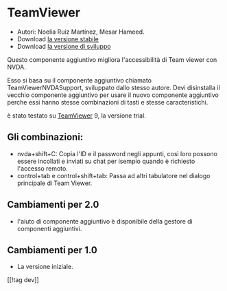 # TeamViewer #

*	Autori: Noelia Ruiz Martínez, Mesar Hameed.
*	Download [la versione stabile][1]
*	Download [la versione di sviluppo][2]

Questo componente aggiuntivo migliora l'accessibilità di Team viewer con
NVDA.

Esso si basa su il componente aggiuntivo chiamato TeamViewerNVDASupport,
sviluppato dallo stesso autore. Devi disinstalla il vecchio componente
aggiuntivo per usare il nuovo componente aggiuntivo perche essi hanno stesse
combinazioni di tasti e stesse caracteristichi.

è stato testato su [TeamViewer][3] 9, la versione trial.

## Gli combinazioni: ##

*	nvda+shift+C: Copia l'ID e il password negli appunti, così loro possono
  essere incollati e inviati su chat per isempio quando è richiesto
  l'accesso remoto.
*	control+tab e control+shift+tab: Passa ad altri tabulatore nel dialogo
  principale di Team Viewer.

## Cambiamenti per 2.0 ##
*	 l'aiuto di componente aggiuntivo è disponibile della gestore di
   componenti aggiuntivi.

## Cambiamenti per 1.0 ##
*	 La versione iniziale.

[[!tag dev]]

[1]: http://addons.nvda-project.org/files/get.php?file=tv

[2]: http://addons.nvda-project.org/files/get.php?file=tv-dev

[3]: http://www.teamviewer.com
